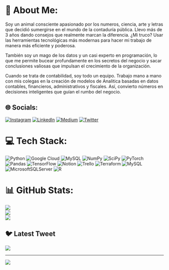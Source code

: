 # 💫 About Me:
Soy un animal consciente apasionado por los numeros, ciencia, arte y letras que decidió sumergirse en el mundo de la contaduría pública. Llevo más de 3 años dando consejos que realmente marcan la diferencia. ¿Mi truco? Usar las herramientas tecnológicas más modernas para hacer mi trabajo de manera más eficiente y poderosa.

También soy un mago de los datos y un casi experto en programación, lo que me permite bucear profundamente en los secretos del negocio y sacar conclusiones valiosas que impulsan el crecimiento de la organización.

Cuando se trata de contabilidad, soy todo un equipo. Trabajo mano a mano con mis colegas en la creación de modelos de Analitica basadas en datos contables, financieros, administrativos y fiscales. Así, convierto números en decisiones inteligentes que guían el rumbo del negocio.


## 🌐 Socials:
[![Instagram](https://img.shields.io/badge/Instagram-%23E4405F.svg?logo=Instagram&logoColor=white)](https://instagram.com/https://www.instagram.com/david.montoyas/) [![LinkedIn](https://img.shields.io/badge/LinkedIn-%230077B5.svg?logo=linkedin&logoColor=white)](https://linkedin.com/in/https://www.linkedin.com/in/david-montoya-salazar-6b080514a/) [![Medium](https://img.shields.io/badge/Medium-12100E?logo=medium&logoColor=white)](https://medium.com/@https://medium.com/@davidmontoya-bd) [![Twitter](https://img.shields.io/badge/Twitter-%231DA1F2.svg?logo=Twitter&logoColor=white)](https://twitter.com/https://twitter.com/MontoyaDavi) 

# 💻 Tech Stack:
![Python](https://img.shields.io/badge/python-3670A0?style=for-the-badge&logo=python&logoColor=ffdd54) ![Google Cloud](https://img.shields.io/badge/Google%20Cloud-%234285F4.svg?style=for-the-badge&logo=google-cloud&logoColor=white) ![MySQL](https://img.shields.io/badge/mysql-%2300f.svg?style=for-the-badge&logo=mysql&logoColor=white) ![NumPy](https://img.shields.io/badge/numpy-%23013243.svg?style=for-the-badge&logo=numpy&logoColor=white) ![SciPy](https://img.shields.io/badge/SciPy-%230C55A5.svg?style=for-the-badge&logo=scipy&logoColor=%white) ![PyTorch](https://img.shields.io/badge/PyTorch-%23EE4C2C.svg?style=for-the-badge&logo=PyTorch&logoColor=white) ![Pandas](https://img.shields.io/badge/pandas-%23150458.svg?style=for-the-badge&logo=pandas&logoColor=white) ![TensorFlow](https://img.shields.io/badge/TensorFlow-%23FF6F00.svg?style=for-the-badge&logo=TensorFlow&logoColor=white) ![Notion](https://img.shields.io/badge/Notion-%23000000.svg?style=for-the-badge&logo=notion&logoColor=white) ![Trello](https://img.shields.io/badge/Trello-%23026AA7.svg?style=for-the-badge&logo=Trello&logoColor=white) ![Terraform](https://img.shields.io/badge/terraform-%235835CC.svg?style=for-the-badge&logo=terraform&logoColor=white) ![MySQL](https://img.shields.io/badge/mysql-%2300f.svg?style=for-the-badge&logo=mysql&logoColor=white) ![MicrosoftSQLServer](https://img.shields.io/badge/Microsoft%20SQL%20Sever-CC2927?style=for-the-badge&logo=microsoft%20sql%20server&logoColor=white) ![R](https://img.shields.io/badge/r-%23276DC3.svg?style=for-the-badge&logo=r&logoColor=white)
# 📊 GitHub Stats:
![](https://github-readme-stats.vercel.app/api?username=DavidMontoyabd&theme=tokyonight&hide_border=true&include_all_commits=true&count_private=false)<br/>
![](https://github-readme-streak-stats.herokuapp.com/?user=DavidMontoyabd&theme=tokyonight&hide_border=true)<br/>
![](https://github-readme-stats.vercel.app/api/top-langs/?username=DavidMontoyabd&theme=tokyonight&hide_border=true&include_all_commits=true&count_private=false&layout=compact)

## 🐦 Latest Tweet
[![](https://gtce.itsvg.in/api?username=https://twitter.com/MontoyaDavi)](https://github.com/VishwaGauravIn/github-twitter-card-embed)

---
[![](https://visitcount.itsvg.in/api?id=DavidMontoyabd&icon=0&color=0)](https://visitcount.itsvg.in)

<!-- Proudly created with GPRM ( https://gprm.itsvg.in ) -->
